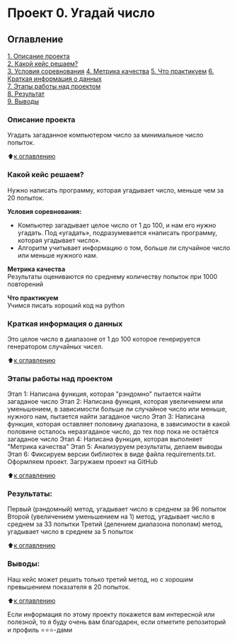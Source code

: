 # Проект 0. Угадай число

## Оглавление  
[1. Описание проекта](.README.md#Описание-проекта)  
[2. Какой кейс решаем?](.README.md#Какой-кейс-решаем)  
[3. Условия соревнования](.README.md#Условия-соревнования:)
[4. Метрика качества](.README.md#Метрика-качества)
[5. Что практикуем](.README.md#Что-практикуем)
[6. Краткая информация о данных](.README.md#Краткая-информация-о-данных)  
[7. Этапы работы над проектом](.README.md#Этапы-работы-над-проектом)  
[8. Результат](.README.md#Результат)    
[9. Выводы](.README.md#Выводы) 

### Описание проекта    
Угадать загаданное компьютером число за минимальное число попыток.

:arrow_up:[к оглавлению](_)


### Какой кейс решаем?    
Нужно написать программу, которая угадывает число, меньше чем за 20 попыток.

**Условия соревнования:**  
- Компьютер загадывает целое число от 1 до 100, и нам его нужно угадать. Под «угадать», подразумевается «написать программу, которая угадывает число».
- Алгоритм учитывает информацию о том, больше ли случайное число или меньше нужного нам.

**Метрика качества**     
Результаты оцениваются по среднему количеству попыток при 1000 повторений

**Что практикуем**     
Учимся писать хороший код на python


### Краткая информация о данных
Это целое число в диапазоне от 1 до 100 которое генерируется генератором случайных чисел.
  
:arrow_up:[к оглавлению](.README.md#Оглавление)


### Этапы работы над проектом  
Этап 1: Написана функция, которая "рэндомно" пытается найти загаданое число
Этап 2: Написана функция, которая увеличением или уменьшением, в зависимости больше ли случайное число или меньше, нужного нам, пытается найти загаданое число
Этап 3: Написана функция, которая оставляет половину диапазона, в зависимости в какой половине осталось неразгаданое число, до тех пор пока не остаётся загаданое число
Этап 4: Написана функция, которая выполняет "Метрика качества"
Этап 5: Анализуруем результаты, делаем выводы
Этап 6: Фиксируем версии библиотек в виде файла requirements.txt. Оформляем проект. Загружаем проект на GitHub

:arrow_up:[к оглавлению](.README.md#Оглавление)


### Результаты:  
Первый (рэндомный) метод, угадывает число в среднем за  96  попыток
Второй (увеличением уменьшением на 1) метод, угадывает число в среднем за  33  попытки
Третий (делением диапазона пополам) метод, угадывает число в среднем за  5  попыток

:arrow_up:[к оглавлению](.README.md#Оглавление)


### Выводы:  
Наш кейс может решить только третий метод, но с хорошим превышением показателя в 20 попыток.

:arrow_up:[к оглавлению](.README.md#Оглавление)


Если информация по этому проекту покажется вам интересной или полезной, то я буду очень вам благодарен, если отметите репозиторий и профиль ⭐️⭐️⭐️-дами